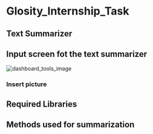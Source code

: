 # Glosity_Internship_Task
## Text Summarizer
## Input screen fot the text summarizer
![dashboard_tools_image](./index.jng)
### Insert picture
## Required Libraries 
## Methods used for summarization
